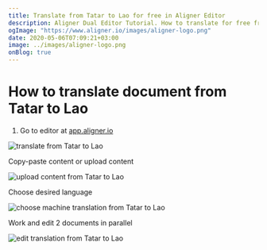 ```yaml
---
title: Translate from Tatar to Lao for free in Aligner Editor
description: Aligner Dual Editor Tutorial. How to translate for free from Tatar to Lao. Aligner is multilingual document management platform. 
ogImage: "https://www.aligner.io/images/aligner-logo.png"
date: 2020-05-06T07:09:21+03:00
image: ../images/aligner-logo.png
onBlog: true
---
```


# How to translate document from Tatar to Lao

1. Go to editor at [app.aligner.io](https://app.aligner.io "Aligner App web page")

![translate from Tatar to Lao](../aligner-blank-editor.png "translate from Tatar to Lao")

Copy-paste content or upload content

![upload content from Tatar to Lao](../aligner-uploaded-document.png "upload content from Tatar to Lao")

Choose desired language

![choose machine translation from Tatar to Lao](../aligner-language-dropdown.png "choose machine translation from Tatar to Lao")

Work and edit 2 documents in parallel

![edit translation from Tatar to Lao](../aligner-double-sitded-editor.png "edit translation from Tatar to Lao")

